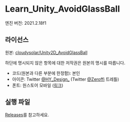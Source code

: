 # Learn_Unity_AvoidGlassBall

엔진 버전: 2021.2.18f1

## 라이선스

원본: [cloudysolar/Unity2D_AvoidGlassBall](https://github.com/cloudysolar/Unity2D_AvoidGlassBall)

하단에 명시되지 않은 항목에 대한 저작권은 원본의 명시를 따릅니다.

- 코드(원본과 다른 부분에 한정함): 본인
- 아이콘: Twitter [@HY\_Design\_](https://twitter.com/HY_Design_) (Twitter [@Zeroffi](https://twitter.com/Zeroffi) 트레틀)
- 폰트: 원스토어 모바일 ([링크](https://www.gg-onestore.com/Font))

## 실행 파일

[Releases](https://github.com/hwahyang1/Learn_Unity_AvoidGlassBall/releases)를 참고하세요.